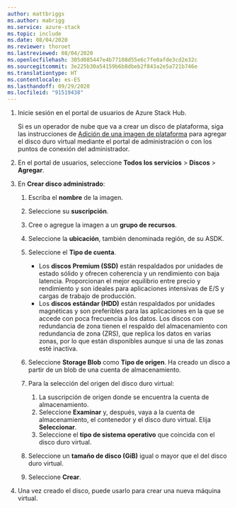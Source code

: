 ```yaml
---
author: mattbriggs
ms.author: mabrigg
ms.service: azure-stack
ms.topic: include
ms.date: 08/04/2020
ms.reviewer: thoroet
ms.lastreviewed: 08/04/2020
ms.openlocfilehash: 305d085447e4b77108d55e6c7fe0afde3cd2e32c
ms.sourcegitcommit: 3e225b30a54159b6b8dbeb2f843a2e5a721b746e
ms.translationtype: HT
ms.contentlocale: es-ES
ms.lasthandoff: 09/29/2020
ms.locfileid: "91519438"
---
```

1. Inicie sesión en el portal de usuarios de Azure Stack Hub.

    Si es un operador de nube que va a crear un disco de plataforma, siga las instrucciones de [Adición de una imagen de plataforma](/azure-stack/operator/azure-stack-add-vm-image#add-a-platform-image) para agregar el disco duro virtual mediante el portal de administración o con los puntos de conexión del administrador.

2. En el portal de usuarios, seleccione **Todos los servicios** > **Discos** > **Agregar**.

3. En **Crear disco administrado**:

    1. Escriba el **nombre** de la imagen.
    2. Seleccione su **suscripción**.
    3. Cree o agregue la imagen a un **grupo de recursos**.
    4. Seleccione la **ubicación**, también denominada región, de su ASDK.
    5. Seleccione el **Tipo de cuenta**.
        - Los **discos Premium (SSD)** están respaldados por unidades de estado sólido y ofrecen coherencia y un rendimiento con baja latencia. Proporcionan el mejor equilibrio entre precio y rendimiento y son ideales para aplicaciones intensivas de E/S y cargas de trabajo de producción.  
        - Los **discos estándar (HDD)** están respaldados por unidades magnéticas y son preferibles para las aplicaciones en la que se accede con poca frecuencia a los datos. Los discos con redundancia de zona tienen el respaldo del almacenamiento con redundancia de zona (ZRS), que replica los datos en varias zonas, por lo que están disponibles aunque si una de las zonas esté inactiva.

    6. Seleccione **Storage Blob** como **Tipo de origen**. Ha creado un disco a partir de un blob de una cuenta de almacenamiento.
    7. Para la selección del origen del disco duro virtual:
        1. La suscripción de origen donde se encuentra la cuenta de almacenamiento.
        1. Seleccione **Examinar** y, después, vaya a la cuenta de almacenamiento, el contenedor y el disco duro virtual. Elija **Seleccionar**.
        1. Seleccione el **tipo de sistema operativo** que coincida con el disco duro virtual.
    8. Seleccione un **tamaño de disco (GiB)** igual o mayor que el del disco duro virtual.
    9. Seleccione **Crear**.

4. Una vez creado el disco, puede usarlo para crear una nueva máquina virtual.
